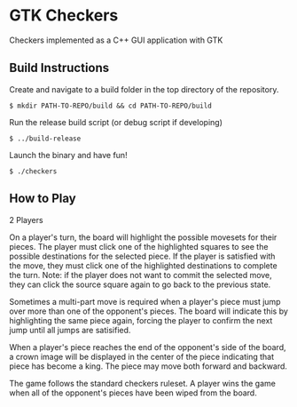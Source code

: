 # GTK Checkers
Checkers implemented as a C++ GUI application with GTK

## Build Instructions
Create and navigate to a build folder in the top directory of the repository.

`$ mkdir PATH-TO-REPO/build && cd PATH-TO-REPO/build`

Run the release build script (or debug script if developing)

`$ ../build-release`

Launch the binary and have fun!

`$ ./checkers`


## How to Play
2 Players

On a player's turn, the board will highlight the possible movesets for their pieces. The player must click one of the highlighted squares to see the possible destinations for the selected piece. If the player is satisfied with the move, they must click one of the highlighted destinations to complete the turn. Note: if the player does not want to commit the selected move, they can click the source square again to go back to the previous state. 

Sometimes a multi-part move is required when a player's piece must jump over more than one of the opponent's pieces. The board will indicate this by highlighting the same piece again, forcing the player to confirm the next jump until all jumps are satisified. 

When a player's piece reaches the end of the opponent's side of the board, a crown image will be displayed in the center of the piece indicating that piece has become a king. The piece may move both forward and backward.

The game follows the standard checkers ruleset. A player wins the game when all of the opponent's pieces have been wiped from the board. 
